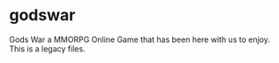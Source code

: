# godswar
Gods War a MMORPG Online Game that has been here with us to enjoy. This is a legacy files.
